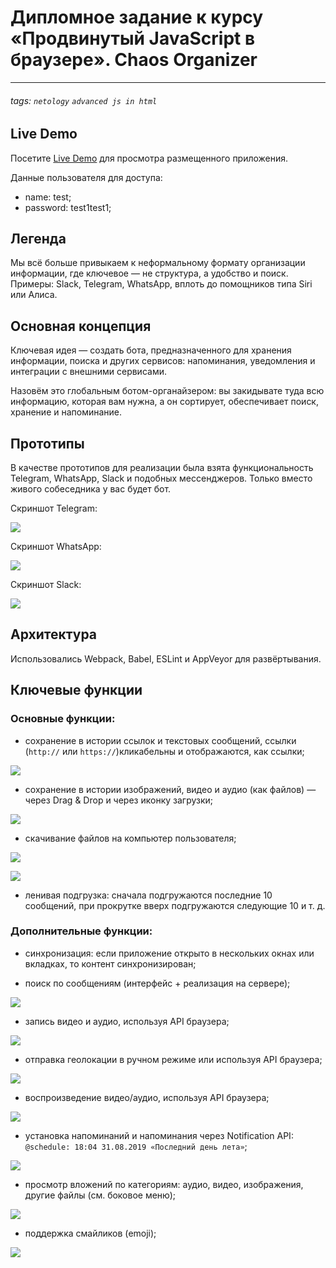 # Дипломное задание к курсу «Продвинутый JavaScript в браузере». Chaos Organizer
---
###### tags: `netology` `advanced js in html`

## Live Demo

Посетите [Live Demo]([URL_ВАШЕГО_ПРИЛОЖЕНИЯ](https://chaos-organizer.onrender.com)) для просмотра размещенного приложения.

Данные пользователя для доступа: 
 - name: test;
 - password: test1test1;

## Легенда

Мы всё больше привыкаем к неформальному формату организации информации, где ключевое — не структура, а удобство и поиск. Примеры: Slack, Telegram, WhatsApp, вплоть до помощников типа Siri или Алиса.

## Основная концепция

Ключевая идея — создать бота, предназначенного для хранения информации, поиска и других сервисов: напоминания, уведомления и интеграции с внешними сервисами.

Назовём это глобальным ботом-органайзером: вы закидывате туда всю информацию, которая вам нужна, а он сортирует, обеспечивает поиск, хранение и напоминание.

## Прототипы

В качестве прототипов для реализации была взята функциональность Telegram, WhatsApp, Slack и подобных мессенджеров. Только вместо живого собеседника у вас будет бот.

Скриншот Telegram:

![](./pic/telegram.png)

Скриншот WhatsApp:

![](./pic/whatsapp.png)

Скриншот Slack:

![](./pic/slack.png)


## Архитектура

Использовались Webpack, Babel, ESLint и AppVeyor для развёртывания.


## Ключевые функции


### Основные функции:

* сохранение в истории ссылок и текстовых сообщений, ссылки (`http://` или `https://`)кликабельны и отображаются, как ссылки;
  
![](./pic/link-text-saving.png)

* сохранение в истории изображений, видео и аудио (как файлов) — через Drag & Drop и через иконку загрузки;

![](./pic/media-upload.png)

* скачивание файлов на компьютер пользователя;

![](./pic/file-download.png)

![](./pic/image-download.png)

* ленивая подгрузка: сначала подгружаются последние 10 сообщений, при прокрутке вверх подгружаются следующие 10 и т. д.

### Дополнительные функции:

* синхронизация: если приложение открыто в нескольких окнах или вкладках, то контент синхронизирован;

* поиск по сообщениям (интерфейс + реализация на сервере);

![](./pic/search-text.png)

* запись видео и аудио, используя API браузера;

![](./pic/media-writing.png)

* отправка геолокации в ручном режиме или используя API браузера;

![](./pic/geolocation.png)

* воспроизведение видео/аудио, используя API браузера;

![](./pic/media.png)

* установка напоминаний и напоминания через Notification API: `@schedule: 18:04 31.08.2019 «Последний день лета»`;

![](./pic/reminder.png)

* просмотр вложений по категориям: аудио, видео, изображения, другие файлы (см. боковое меню);

![](./pic/filters.png)

* поддержка смайликов (emoji);

![](./pic/emojis.png)

